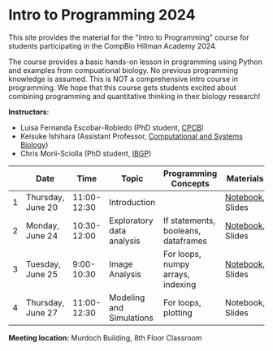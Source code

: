 # Intro to Programming 2024

This site provides the material for the "Intro to Programming" course for students participating in the CompBio Hillman Academy 2024.

The course provides a basic hands-on lesson in programming using Python and examples from compuational biology. No previous programming knowledge is assumed.
This is NOT a comprehensive intro course in programming.
We hope that this course gets students excited about combining programming and quantitative thinking in their biology research!

**Instructors**:

 -	Luisa Fernanda Escobar-Robledo (PhD student, [CPCB](https://www.compbio.cmu.edu/))
 - Keisuke Ishihara (Assistant Professor, [Computational and Systems Biology](https://www.csb.pitt.edu/))
 - Chris Morii-Sciolla (PhD student, [IBGP](https://www.gradbiomed.pitt.edu/))

|      | Date              | Time        | Topic                     | Programming Concepts                | Materials              |
| ---- | ----------------- | ----------- | ------------------------- | ----------------------------------- | ---------------------- |
| 1    | Thursday, June 20 | 11:00-12:30 | Introduction              |                                     | [Notebook](https://colab.research.google.com/drive/1C2j5L3Utm9yFWAL_RpIGMmmbCjdsnyym?usp=sharing), Slides |
| 2    | Monday, June 24   | 10:30-12:00 | Exploratory data analysis | If statements, booleans, dataframes | [Notebook](https://colab.research.google.com/drive/1DfDGHfPsEDTdhgxAtR7B0nlKMTIQ4ovX?usp=sharing), Slides |
| 3    | Tuesday, June 25  | 9:00-10:30  | Image Analysis            | For loops, numpy arrays, indexing   | [Notebook](https://colab.research.google.com/drive/1Z_1n0V92YvV5C33_Yui2wo0yJpFlQCrR?usp=sharing), Slides |
| 4    | Thursday, June 27 | 11:00-12:30 | Modeling and Simulations  | For loops, plotting                 | Notebook, Slides |


**Meeting location:** Murdoch Building, 8th Floor Classroom
